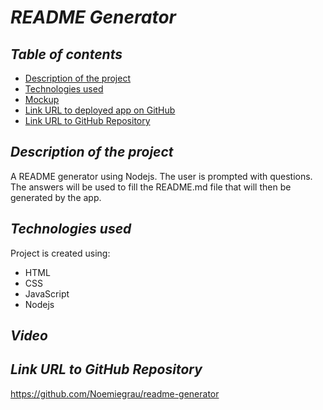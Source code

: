 # **_README Generator_**

## **_Table of contents_**
* [Description of the project](#description-of-the-project)
* [Technologies used](#technologies-used)
* [Mockup](#mockup)
* [Link URL to deployed app on GitHub](#link-URL-to-deployed-app-on-GitHub)
* [Link URL to GitHub Repository](#link-URL-to-GitHub-repository)

## **_Description of the project_**
A README generator using Nodejs. The user is prompted with questions. The answers will be used to fill the README.md file that will then be generated by the app.

## **_Technologies used_**
Project is created using:
* HTML
* CSS
* JavaScript
* Nodejs

## **_Video_**


## **_Link URL to GitHub Repository_**
https://github.com/Noemiegrau/readme-generator

